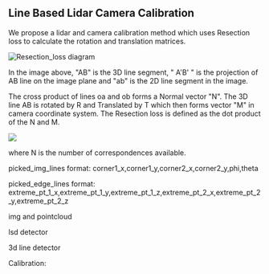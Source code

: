 ## Line Based Lidar Camera Calibration
We propose a lidar and camera calibration method which uses Resection loss to calculate the rotation and translation matrices.  

![Resection_loss diagram](https://user-images.githubusercontent.com/20353960/113435378-4694cd80-9400-11eb-892b-904641794cd8.png)

In the image above, "AB" is the 3D line segment, " A'B' " is the projection of AB line on the image plane and "ab" is the 2D line segment in the image.

The cross product of lines oa and ob forms a Normal vector "N". The 3D line AB is rotated by R and Translated by T which then forms vector "M" in camera coordinate system. The Resection loss is defined as the dot product of the N and M. 

![](https://drive.google.com/uc?export=view&id=1LvHcWJZlXorP54SF5at6lRwebdqZF0JY)

where N is the number of correspondences available.

picked_img_lines format:
corner1_x,corner1_y,corner2_x,corner2_y,phi,theta

picked_edge_lines format:
extreme_pt_1_x,extreme_pt_1_y,extreme_pt_1_z,extreme_pt_2_x,extreme_pt_2_y,extreme_pt_2_z

img and pointcloud

lsd detector

3d line detector

Calibration:
